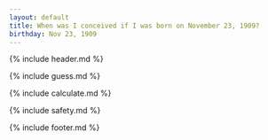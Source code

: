 ```yaml
---
layout: default
title: When was I conceived if I was born on November 23, 1909?
birthday: Nov 23, 1909
---
```


{% include header.md %}

{% include guess.md %}

{% include calculate.md %}

{% include safety.md %}

{% include footer.md %}



